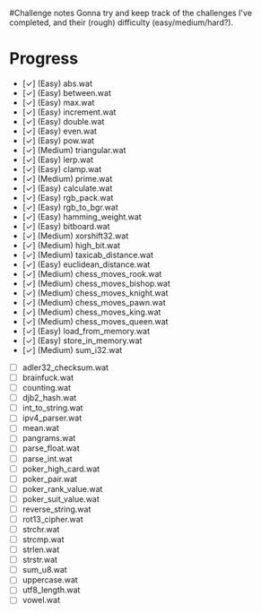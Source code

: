 #Challenge notes
Gonna try and keep track of the challenges I've completed, and their (rough)
difficulty (easy/medium/hard?).

# Progress
- [✓] (Easy) abs.wat
- [✓] (Easy) between.wat
- [✓] (Easy) max.wat
- [✓] (Easy) increment.wat
- [✓] (Easy) double.wat
- [✓] (Easy) even.wat
- [✓] (Easy) pow.wat
- [✓] (Medium) triangular.wat
- [✓] (Easy) lerp.wat
- [✓] (Easy) clamp.wat
- [✓] (Medium) prime.wat
- [✓] (Easy) calculate.wat
- [✓] (Easy) rgb_pack.wat
- [✓] (Easy) rgb_to_bgr.wat
- [✓] (Easy) hamming_weight.wat
- [✓] (Easy) bitboard.wat
- [✓] (Medium) xorshift32.wat
- [✓] (Medium) high_bit.wat
- [✓] (Medium) taxicab_distance.wat
- [✓] (Easy) euclidean_distance.wat
- [✓] (Medium) chess_moves_rook.wat
- [✓] (Medium) chess_moves_bishop.wat
- [✓] (Medium) chess_moves_knight.wat
- [✓] (Medium) chess_moves_pawn.wat
- [✓] (Medium) chess_moves_king.wat
- [✓] (Medium) chess_moves_queen.wat
- [✓] (Easy) load_from_memory.wat
- [✓] (Easy) store_in_memory.wat
- [✓] (Medium) sum_i32.wat
- [ ] adler32_checksum.wat
- [ ] brainfuck.wat
- [ ] counting.wat
- [ ] djb2_hash.wat
- [ ] int_to_string.wat
- [ ] ipv4_parser.wat
- [ ] mean.wat
- [ ] pangrams.wat
- [ ] parse_float.wat
- [ ] parse_int.wat
- [ ] poker_high_card.wat
- [ ] poker_pair.wat
- [ ] poker_rank_value.wat
- [ ] poker_suit_value.wat
- [ ] reverse_string.wat
- [ ] rot13_cipher.wat
- [ ] strchr.wat
- [ ] strcmp.wat
- [ ] strlen.wat
- [ ] strstr.wat
- [ ] sum_u8.wat
- [ ] uppercase.wat
- [ ] utf8_length.wat
- [ ] vowel.wat
